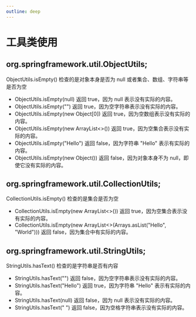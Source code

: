 ```yaml
---
outline: deep
---
```


# 工具类使用

## org.springframework.util.ObjectUtils;

ObjectUtils.isEmpty() 检查的是对象本身是否为 null 或者集合、数组、字符串等是否为空

- ObjectUtils.isEmpty(null) 返回 true，因为 null 表示没有实际的内容。
- ObjectUtils.isEmpty("") 返回 true，因为空字符串表示没有实际的内容。
- ObjectUtils.isEmpty(new Object[0]) 返回 true，因为空数组表示没有实际的内容。
- ObjectUtils.isEmpty(new ArrayList<>()) 返回 true，因为空集合表示没有实际的内容。
- ObjectUtils.isEmpty("Hello") 返回 false，因为字符串 "Hello" 表示有实际的内容。
- ObjectUtils.isEmpty(new Object()) 返回 false，因为对象本身不为 null，即使它没有实际的内容。

## org.springframework.util.CollectionUtils;

CollectionUtils.isEmpty() 检查的是集合是否为空

- CollectionUtils.isEmpty(new ArrayList<>()) 返回 true，因为空集合表示没有实际的内容。
- CollectionUtils.isEmpty(new ArrayList<>(Arrays.asList("Hello", "World"))) 返回 false，因为集合中有实际的内容。

## org.springframework.util.StringUtils;

StringUtils.hasText() 检查的是字符串是否有内容

- StringUtils.hasText("") 返回 false，因为空字符串表示没有实际的内容。
- StringUtils.hasText("Hello") 返回 true，因为字符串 "Hello" 表示有实际的内容。
- StringUtils.hasText(null) 返回 false，因为 null 表示没有实际的内容。
- StringUtils.hasText("   ") 返回 false，因为空格字符串表示没有实际的内容。

